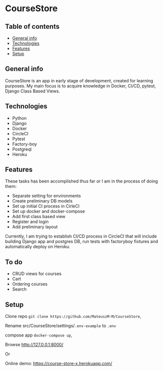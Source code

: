 # CourseStore

## Table of contents
* [General info](#general-info)
* [Technologies](#technologies)
* [Features](#features)
* [Setup](#setup)

## General info

CourseStore is an app in early stage of development, created for learning purposes. My main focus is to acquire knowledge in Docker, CI/CD, pytest, Django Class Based Views.

## Technologies

 - Python
 - Django
 - Docker
 - CircleCI
 - Pytest
 - Factory-boy
 - Postgreql
 - Heroku

## Features

These tasks has been accomplished thus far or I am in the process of doing them:

 - Separate setting for environments
 - Create preliminary DB models
 - Set up initial CI process in CirleCI
 - Set up docker and docker-compose
 - Add first class based view
 - Register and login
 - Add preliminary layout

Currently, I am trying to establish CI/CD process in CircleCI that will include building Django app and postgres DB, run tests with factoryboy fixtures and automatically deploy on Heroku.

## To do

 - CRUD views for courses
 - Cart
 - Ordering courses
 - Search

 ## Setup 

Clone repo `git clone https://github.com/MateuszM-M/CourseStore`,

Rename src/CourseStore/settings/`.env-example` to `.env`

compose app `docker-compose up`,

Browse http://127.0.0.1:8000/

Or

Online demo: https://course-store-x.herokuapp.com/
